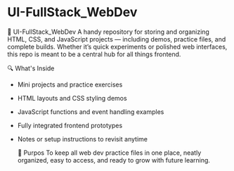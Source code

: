 # UI-FullStack_WebDev
🔧 UI-FullStack_WebDev
A handy repository for storing and organizing HTML, CSS, and JavaScript projects —
including demos, practice files, and complete builds. Whether it’s quick experiments or polished web interfaces, 
this repo is meant to be a central hub for all things frontend.

🔍 What's Inside
* Mini projects and practice exercises
* HTML layouts and CSS styling demos
* JavaScript functions and event handling examples
* Fully integrated frontend prototypes
* Notes or setup instructions to revisit anytime

  🎯 Purpos
  To keep all web dev practice files in one place,
  neatly organized, easy to access, and ready to grow with future learning.
